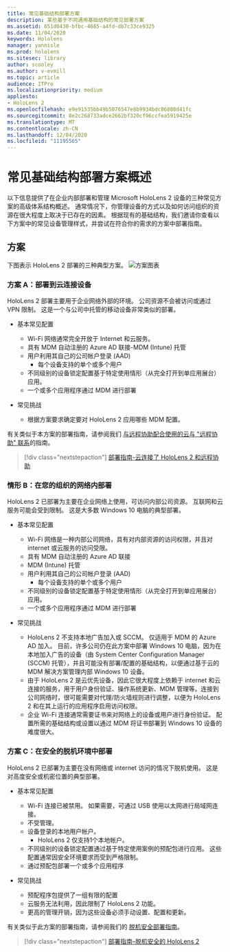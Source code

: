 ```yaml
---
title: 常见基础结构部署方案
description: 某些基于不同通用基础结构的常见部署方案
ms.assetid: 651d0430-bfbc-4685-a4fd-db7c33ce9325
ms.date: 11/04/2020
keywords: Hololens
manager: yannisle
ms.prod: hololens
ms.sitesec: library
author: scooley
ms.author: v-evmill
ms.topic: article
audience: ITPro
ms.localizationpriority: medium
appliesto:
- HoloLens 2
ms.openlocfilehash: e9e91535bb49b5076547e8b9934bdc86808d41fc
ms.sourcegitcommit: 8e2c268733adce2662bf320cf96ccfea5919425e
ms.translationtype: MT
ms.contentlocale: zh-CN
ms.lasthandoff: 12/04/2020
ms.locfileid: "11195565"
---
```

# 常见基础结构部署方案概述

以下信息提供了在企业内部部署和管理 Microsoft HoloLens 2 设备的三种常见方案的高级体系结构概述。 通常情况下，你管理设备的方式以及如何访问组织的资源在很大程度上取决于已存在的因素。 根据现有的基础结构，我们邀请你查看以下方案中的常见设备管理样式，并尝试在符合你的需求的方案中部署指南。

## 方案

下图表示 HoloLens 2 部署的三种典型方案。
![方案图表](images/scenarios.jpg)

### 方案 A：部署到云连接设备

HoloLens 2 部署主要用于企业网络外部的环境。 公司资源不会被访问或通过 VPN 限制。 这是一个与公司中托管的移动设备非常类似的部署。
 * 基本常见配置
   * Wi-Fi 网络通常完全开放于 Internet 和云服务。
   * 具有 MDM 自动注册的 Azure AD 联接-MDM (Intune) 托管
   * 用户利用其自己的公司帐户登录 (AAD) 
     * 每个设备支持的单个或多个用户
   * 不同级别的设备锁定配置基于特定使用情形（从完全打开到单应用展台）应用。
   * 一个或多个应用程序通过 MDM 进行部署

* 常见挑战
   * 根据方案要求确定要对 HoloLens 2 应用哪些 MDM 配置。

有关类似于本方案的部署指南，请参阅我们 [与远程协助配合使用的云与 "远程协助" 联系](hololens2-cloud-connected-overview.md)的指南。

> [!div class="nextstepaction"]
> [部署指南-云连接了 HoloLens 2 和远程协助](hololens2-cloud-connected-overview.md)

### 情形 B：在您的组织的网络内部署

HoloLens 2 已部署为主要在企业网络上使用，可访问内部公司资源。 互联网和云服务可能会受到限制。 这是大多数 Windows 10 电脑的典型部署。
 * 基本常见配置
   * Wi-Fi 网络是一种内部公司网络，具有对内部资源的访问权限，并且对 internet 或云服务的访问受限。
   * 具有 MDM 自动注册的 Azure AD 联接
   * MDM (Intune) 托管
   * 用户利用其自己的公司帐户登录 (AAD) 
     * 每个设备支持的单个或多个用户
   * 不同级别的设备锁定配置基于特定使用情形（从完全打开到单应用展台）应用。
   * 一个或多个应用程序通过 MDM 进行部署

 * 常见挑战
   * HoloLens 2 不支持本地广告加入或 SCCM。 仅适用于 MDM 的 Azure AD 加入。 目前，许多公司仍在此方案中部署 Windows 10 电脑，因为在本地加入广告的设备（由 System Center Configuration Manager (SCCM) 托管），并且可能没有部署/配置的基础结构，以便通过基于云的 MDM 解决方案管理内部 Windows 10 设备。
   * 由于 HoloLens 2 是云优先设备，因此它很大程度上依赖于 internet 和云连接的服务，用于用户身份验证、操作系统更新、MDM 管理等。连接到公司网络时，很可能需要对代理/防火墙规则进行调整，以便为 HoloLens 2 和在其上运行的应用程序启用访问权限。
   * 企业 Wi-Fi 连接通常需要证书来对网络上的设备或用户进行身份验证。 配置所需的基础结构或设置以通过 MDM 将证书部署到 Windows 10 设备的难度很大。

### 方案 C：在安全的脱机环境中部署

HoloLens 2 已部署为主要在没有网络或 internet 访问的情况下脱机使用。 这是对高度安全或机密位置的典型部署。
 * 基本常见配置
   * Wi-Fi 连接已被禁用。 如果需要，可通过 USB 使用以太网进行局域网连接。
   * 不受管理。
   * 设备登录的本地用户帐户。
     * HoloLens 2 仅支持1个本地帐户。
   * 不同级别的设备锁定配置通过基于特定使用案例的预配包进行应用。 这些配置通常因安全环境要求而受到严格限制。
   * 通过预配包部署一个或多个应用程序

 * 常见挑战
   * 预配程序包提供了一组有限的配置
   * 云服务无法利用，因此限制了 HoloLens 2 功能。
   * 更高的管理开销，因为这些设备必须手动设置、配置和更新。

有关类似于此方案的部署指南，请参阅我们的 [脱机安全部署指南](hololens-common-scenarios-offline-secure.md)。

> [!div class="nextstepaction"]
> [部署指南–脱机安全的 HoloLens 2](hololens-common-scenarios-offline-secure.md)
